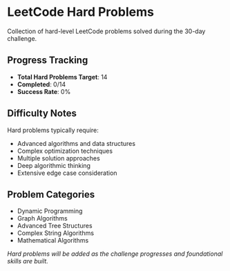 # LeetCode Hard Problems

Collection of hard-level LeetCode problems solved during the 30-day challenge.

## Progress Tracking
- **Total Hard Problems Target**: 14
- **Completed**: 0/14
- **Success Rate**: 0%

## Difficulty Notes
Hard problems typically require:
- Advanced algorithms and data structures
- Complex optimization techniques
- Multiple solution approaches
- Deep algorithmic thinking
- Extensive edge case consideration

## Problem Categories
- Dynamic Programming
- Graph Algorithms
- Advanced Tree Structures
- Complex String Algorithms
- Mathematical Algorithms

*Hard problems will be added as the challenge progresses and foundational skills are built.*